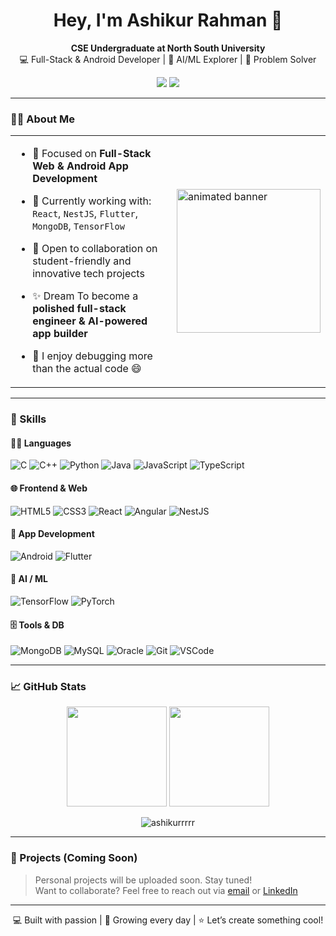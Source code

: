 <h1 align="center">Hey, I'm Ashikur Rahman 👋</h1>

<p align="center">
  <strong>CSE Undergraduate at North South University</strong><br>
  💻 Full-Stack & Android Developer | 🤖 AI/ML Explorer | 🎯 Problem Solver
</p>

<p align="center">
  <a href="mailto:iamashikurr@gmail.com"><img src="https://img.shields.io/badge/Gmail-D14836?style=for-the-badge&logo=gmail&logoColor=white" /></a>
  <a href="https://www.linkedin.com/in/ashikur-rahman-a86b2721b/"><img src="https://img.shields.io/badge/LinkedIn-0A66C2?style=for-the-badge&logo=linkedin&logoColor=white" /></a>
</p>

---

### 🧑‍💻 About Me

<table>
  <tr>
    <td width="60%">
      
- 💼 Focused on **Full-Stack Web & Android App Development**  
- 🌱 Currently working with: `React`, `NestJS`, `Flutter`, `MongoDB`, `TensorFlow`  
- 🤝 Open to collaboration on student-friendly and innovative tech projects  
- ✨ Dream To become a **polished full-stack engineer & AI-powered app builder**  
- 🧠 I enjoy debugging more than the actual code 😄  

    </td>
    <td>
      <img src="https://media.giphy.com/media/qgQUggAC3Pfv687qPC/giphy.gif" width="230" alt="animated banner" />
    </td>
  </tr>
</table>

---

### 🧠 Skills

#### 👨‍💻 Languages  
![C](https://img.shields.io/badge/C-00599C?style=flat-square&logo=c)
![C++](https://img.shields.io/badge/C++-00599C?style=flat-square&logo=cplusplus)
![Python](https://img.shields.io/badge/Python-3776AB?style=flat-square&logo=python)
![Java](https://img.shields.io/badge/Java-007396?style=flat-square&logo=java)
![JavaScript](https://img.shields.io/badge/JavaScript-F7DF1E?style=flat-square&logo=javascript&logoColor=black)
![TypeScript](https://img.shields.io/badge/TypeScript-3178C6?style=flat-square&logo=typescript)

#### 🌐 Frontend & Web  
![HTML5](https://img.shields.io/badge/HTML5-E34F26?style=flat-square&logo=html5)
![CSS3](https://img.shields.io/badge/CSS3-1572B6?style=flat-square&logo=css3)
![React](https://img.shields.io/badge/React-20232A?style=flat-square&logo=react)
![Angular](https://img.shields.io/badge/Angular-DD0031?style=flat-square&logo=angular)
![NestJS](https://img.shields.io/badge/NestJS-E0234E?style=flat-square&logo=nestjs)

#### 📱 App Development  
![Android](https://img.shields.io/badge/Android-3DDC84?style=flat-square&logo=android)
![Flutter](https://img.shields.io/badge/Flutter-02569B?style=flat-square&logo=flutter)

#### 🤖 AI / ML  
![TensorFlow](https://img.shields.io/badge/TensorFlow-FF6F00?style=flat-square&logo=tensorflow)
![PyTorch](https://img.shields.io/badge/PyTorch-EE4C2C?style=flat-square&logo=pytorch)

#### 🗄️ Tools & DB  
![MongoDB](https://img.shields.io/badge/MongoDB-4EA94B?style=flat-square&logo=mongodb)
![MySQL](https://img.shields.io/badge/MySQL-4479A1?style=flat-square&logo=mysql)
![Oracle](https://img.shields.io/badge/Oracle-F80000?style=flat-square&logo=oracle)
![Git](https://img.shields.io/badge/Git-F05032?style=flat-square&logo=git)
![VSCode](https://img.shields.io/badge/VS%20Code-007ACC?style=flat-square&logo=visualstudiocode)

---

### 📈 GitHub Stats

<p align="center">
  <img src="https://github-readme-stats.vercel.app/api?username=ashikurrrrr&show_icons=true&theme=radical" height="160" />
  <img src="https://github-readme-stats.vercel.app/api/top-langs/?username=ashikurrrrr&layout=compact&theme=radical" height="160" />
</p>

<!-- Profile Views -->
<p align="center">
  <img src="https://komarev.com/ghpvc/?username=ashikurrrrr&label=Profile%20views&color=0e75b6&style=flat" alt="ashikurrrrr" />
</p>

---

### 🚧 Projects (Coming Soon)

> Personal projects will be uploaded soon. Stay tuned!  
> Want to collaborate? Feel free to reach out via [email](mailto:iamashikurr@gmail.com) or [LinkedIn](https://www.linkedin.com/in/ashikur-rahman-a86b2721b/)

---

<p align="center">
  💻 Built with passion | 🚀 Growing every day | ⭐ Let’s create something cool!
</p>
